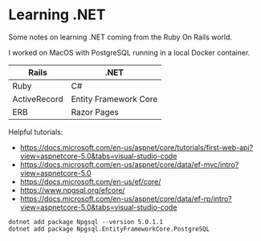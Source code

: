 # Learning .NET

Some notes on learning .NET coming from the Ruby On Rails world.

I worked on MacOS with PostgreSQL running in a local Docker container.

| Rails | .NET |
| ----- | ---- |
| Ruby | C# |
| ActiveRecord | Entity Framework Core |
| ERB | Razor Pages |

Helpful tutorials:

* https://docs.microsoft.com/en-us/aspnet/core/tutorials/first-web-api?view=aspnetcore-5.0&tabs=visual-studio-code
* https://docs.microsoft.com/en-us/aspnet/core/data/ef-mvc/intro?view=aspnetcore-5.0
* https://docs.microsoft.com/en-us/ef/core/
* https://www.npgsql.org/efcore/
* https://docs.microsoft.com/en-us/aspnet/core/data/ef-rp/intro?view=aspnetcore-5.0&tabs=visual-studio-code

```
dotnet add package Npgsql --version 5.0.1.1
dotnet add package Npgsql.EntityFrameworkCore.PostgreSQL
```
